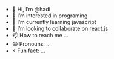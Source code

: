- 👋 Hi, I’m @hadi 
- 👀 I’m interested in programing
- 🌱 I’m currently learning javascript
- 💞️ I’m looking to collaborate on react.js
- 📫 How to reach me ...
- 😄 Pronouns: ...
- ⚡ Fun fact: ...

<!---
hadijas/hadijas is a ✨ special ✨ repository because its `README.md` (this file) appears on your GitHub profile.
You can click the Preview link to take a look at your changes.
--->
